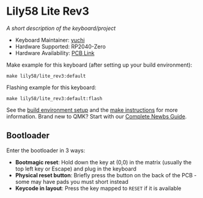 # Lily58 Lite Rev3

*A short description of the keyboard/project*

* Keyboard Maintainer: [yuchi](https://github.com/kata0510)
* Hardware Supported: RP2040-Zero
* Hardware Availability: [PCB Link](https://github.com/kata0510/Lily58/tree/master/Lite_Rev3)

Make example for this keyboard (after setting up your build environment):

    make lily58/lite_rev3:default

Flashing example for this keyboard:

    make lily58/lite_rev3:default:flash

See the [build environment setup](https://docs.qmk.fm/#/getting_started_build_tools) and the [make instructions](https://docs.qmk.fm/#/getting_started_make_guide) for more information. Brand new to QMK? Start with our [Complete Newbs Guide](https://docs.qmk.fm/#/newbs).

## Bootloader

Enter the bootloader in 3 ways:

* **Bootmagic reset**: Hold down the key at (0,0) in the matrix (usually the top left key or Escape) and plug in the keyboard
* **Physical reset button**: Briefly press the button on the back of the PCB - some may have pads you must short instead
* **Keycode in layout**: Press the key mapped to `RESET` if it is available
